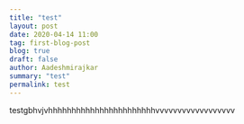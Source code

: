 ```yaml
---
title: "test"
layout: post
date: 2020-04-14 11:00
tag: first-blog-post
blog: true
draft: false
author: Aadeshmirajkar
summary: "test"
permalink: test
---
```


testgbhvjvhhhhhhhhhhhhhhhhhhhhhhhvvvvvvvvvvvvvvvvvv

